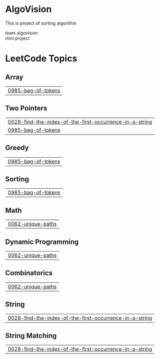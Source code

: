# AlgoVision
This is project of sorting algorithm</br>

team algovision
</br>
mini project




<!---LeetCode Topics Start-->
# LeetCode Topics
## Array
|  |
| ------- |
| [0985-bag-of-tokens](https://github.com/anand51112/AlgoVision/tree/master/0985-bag-of-tokens) |
## Two Pointers
|  |
| ------- |
| [0028-find-the-index-of-the-first-occurrence-in-a-string](https://github.com/anand51112/AlgoVision/tree/master/0028-find-the-index-of-the-first-occurrence-in-a-string) |
| [0985-bag-of-tokens](https://github.com/anand51112/AlgoVision/tree/master/0985-bag-of-tokens) |
## Greedy
|  |
| ------- |
| [0985-bag-of-tokens](https://github.com/anand51112/AlgoVision/tree/master/0985-bag-of-tokens) |
## Sorting
|  |
| ------- |
| [0985-bag-of-tokens](https://github.com/anand51112/AlgoVision/tree/master/0985-bag-of-tokens) |
## Math
|  |
| ------- |
| [0062-unique-paths](https://github.com/anand51112/AlgoVision/tree/master/0062-unique-paths) |
## Dynamic Programming
|  |
| ------- |
| [0062-unique-paths](https://github.com/anand51112/AlgoVision/tree/master/0062-unique-paths) |
## Combinatorics
|  |
| ------- |
| [0062-unique-paths](https://github.com/anand51112/AlgoVision/tree/master/0062-unique-paths) |
## String
|  |
| ------- |
| [0028-find-the-index-of-the-first-occurrence-in-a-string](https://github.com/anand51112/AlgoVision/tree/master/0028-find-the-index-of-the-first-occurrence-in-a-string) |
## String Matching
|  |
| ------- |
| [0028-find-the-index-of-the-first-occurrence-in-a-string](https://github.com/anand51112/AlgoVision/tree/master/0028-find-the-index-of-the-first-occurrence-in-a-string) |
<!---LeetCode Topics End-->